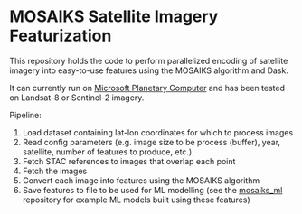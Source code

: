 # MOSAIKS Satellite Imagery Featurization

This repository holds the code to perform parallelized encoding of satellite imagery into easy-to-use features using the MOSAIKS algorithm and Dask.

It can currently run on [Microsoft Planetary Computer](https://planetarycomputer.microsoft.com/) and has been tested on Landsat-8 or Sentinel-2 imagery.

Pipeline:
1. Load dataset containing lat-lon coordinates for which to process images
2. Read config parameters (e.g. image size to be process (buffer), year, satellite, number of features to produce, etc.)
3. Fetch STAC references to images that overlap each point
4. Fetch the images
5. Convert each image into features using the MOSAIKS algorithm
6. Save features to file to be used for ML modelling (see the [mosaiks_ml](https://github.com/IDinsight/mosaiks_ml) repository for example ML models built using these features)
